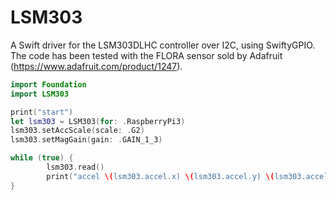 # LSM303

A Swift driver for the LSM303DLHC controller over I2C, using SwiftyGPIO. The code has been tested with the FLORA sensor sold by Adafruit (https://www.adafruit.com/product/1247).

```swift
import Foundation
import LSM303

print("start")
let lsm303 = LSM303(for: .RaspberryPi3)
lsm303.setAccScale(scale: .G2)
lsm303.setMagGain(gain: .GAIN_1_3)

while (true) {
        lsm303.read()
        print("accel \(lsm303.accel.x) \(lsm303.accel.y) \(lsm303.accel.z) mag \(lsm303.mag.x) \(lsm303.mag.y) \(lsm303.mag.z)")
}
```
